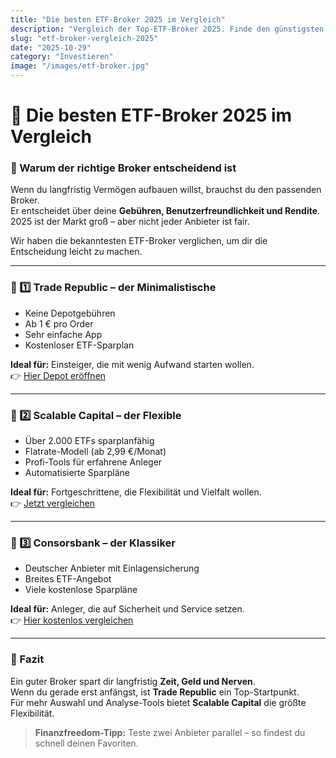 ```yaml
---
title: "Die besten ETF-Broker 2025 im Vergleich"
description: "Vergleich der Top-ETF-Broker 2025. Finde den günstigsten Anbieter für deinen ETF-Sparplan – inklusive Gebühren, App-Vergleich und Erfahrungen."
slug: "etf-broker-vergleich-2025"
date: "2025-10-29"
category: "Investieren"
image: "/images/etf-broker.jpg"
---
```


# 🏦 Die besten ETF-Broker 2025 im Vergleich

### 📘 Warum der richtige Broker entscheidend ist
Wenn du langfristig Vermögen aufbauen willst, brauchst du den passenden Broker.  
Er entscheidet über deine **Gebühren, Benutzerfreundlichkeit und Rendite**.  
2025 ist der Markt groß – aber nicht jeder Anbieter ist fair.  

Wir haben die bekanntesten ETF-Broker verglichen, um dir die Entscheidung leicht zu machen.

---

### 🧾 1️⃣ Trade Republic – der Minimalistische
- Keine Depotgebühren  
- Ab 1 € pro Order  
- Sehr einfache App  
- Kostenloser ETF-Sparplan  

**Ideal für:** Einsteiger, die mit wenig Aufwand starten wollen.  
👉 [Hier Depot eröffnen](https://www.traderepublic.com)

---

### 🧾 2️⃣ Scalable Capital – der Flexible
- Über 2.000 ETFs sparplanfähig  
- Flatrate-Modell (ab 2,99 €/Monat)  
- Profi-Tools für erfahrene Anleger  
- Automatisierte Sparpläne  

**Ideal für:** Fortgeschrittene, die Flexibilität und Vielfalt wollen.  
👉 [Jetzt vergleichen](https://de.scalable.capital)

---

### 🧾 3️⃣ Consorsbank – der Klassiker
- Deutscher Anbieter mit Einlagensicherung  
- Breites ETF-Angebot  
- Viele kostenlose Sparpläne  

**Ideal für:** Anleger, die auf Sicherheit und Service setzen.  
👉 [Hier kostenlos vergleichen](https://www.consorsbank.de)

---

### 💬 Fazit
Ein guter Broker spart dir langfristig **Zeit, Geld und Nerven**.  
Wenn du gerade erst anfängst, ist **Trade Republic** ein Top-Startpunkt.  
Für mehr Auswahl und Analyse-Tools bietet **Scalable Capital** die größte Flexibilität.  

> **Finanzfreedom-Tipp:** Teste zwei Anbieter parallel – so findest du schnell deinen Favoriten.
